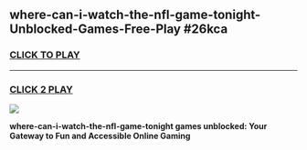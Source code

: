 
## where-can-i-watch-the-nfl-game-tonight-Unblocked-Games-Free-Play #26kca
<h3>
<a href="https://us.freeplayer.one?title=where-can-i-watch-the-nfl-game-tonight&ref=9M">CLICK TO PLAY</a></h3>
<hr>

<h3>
<a href="https://us.freeplayer.one?title=where-can-i-watch-the-nfl-game-tonight&ref=9M">CLICK 2 PLAY</a>
  
</h3>

<a href="https://us.freeplayer.one?title=where-can-i-watch-the-nfl-game-tonight&ref=9M"><img src="https://clearcache.store/games.png"></a>


**where-can-i-watch-the-nfl-game-tonight games unblocked: Your Gateway to Fun and Accessible Online Gaming**
